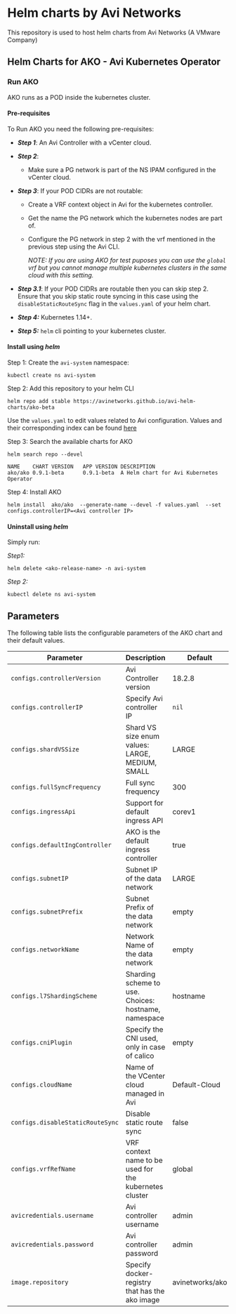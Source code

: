 # Helm charts by Avi Networks

This repository is used to host helm charts from Avi Networks (A VMware Company)

## Helm Charts for AKO - Avi Kubernetes Operator


### Run AKO

AKO runs as a POD inside the kubernetes cluster.

#### Pre-requisites

To Run AKO you need the following pre-requisites:
 - ***Step 1***: An Avi Controller with a vCenter cloud.

 - ***Step 2***: 
     - Make sure a PG network is part of the NS IPAM configured in the vCenter cloud.

 - ***Step 3***: If your POD CIDRs are not routable:
    - Create a VRF context object in Avi for the kubernetes controller.
    - Get the name the PG network which the kubernetes nodes are part of. 
    - Configure the PG network in step 2 with the vrf mentioned in the previous step using the Avi CLI.
    
      *NOTE: If you are using AKO for test puposes you can use the `global` vrf but you cannot manage multiple kubernetes clusters in the same cloud with this setting.*

 - ***Step 3.1***: If your POD CIDRs are routable then you can skip step 2. Ensure that you skip static route syncing in this case using the `disableStaticRouteSync` flag in the `values.yaml` of your helm chart.
 - ***Step 4:*** Kubernetes 1.14+.
 - ***Step 5:*** `helm` cli pointing to your kubernetes cluster.

#### Install using *helm*

  Step 1: Create the `avi-system` namespace:

    kubectl create ns avi-system


  Step 2: Add this repository to your helm CLI
    
    helm repo add stable https://avinetworks.github.io/avi-helm-charts/ako-beta

Use the `values.yaml` to edit values related to Avi configuration. Values and their corresponding index can be found [here](#parameters) 

  Step 3: Search the available charts for AKO

    helm search repo --devel
    
    NAME   	CHART VERSION	APP VERSION	DESCRIPTION
    ako/ako	0.9.1-beta   	0.9.1-beta 	A Helm chart for Avi Kubernetes Operator

 Step 4: Install AKO

    helm install  ako/ako  --generate-name --devel -f values.yaml  --set configs.controllerIP=<Avi controller IP>
    
#### Uninstall using *helm*

Simply run:


*Step1:*

    helm delete <ako-release-name> -n avi-system
 
*Step 2:* 

    kubectl delete ns avi-system

## Parameters


The following table lists the configurable parameters of the AKO chart and their default values.

| **Parameter**                                   | **Description**                                         | **Default**                                                           |
|---------------------------------------------|-----------------------------------------------------|-------------------------------------------------------------------|
| `configs.controllerVersion`                      | Avi Controller version                       | 18.2.8                                                            |
| `configs.controllerIP`                         | Specify Avi controller IP    | `nil`      |
| `configs.shardVSSize`                   | Shard VS size enum values: LARGE, MEDIUM, SMALL     | LARGE      |
| `configs.fullSyncFrequency`                       | Full sync frequency       | 300                                                            
| `configs.ingressApi`                      | Support for default ingress API                      | corev1                                                           |
| `configs.defaultIngController`                         | AKO is the default ingress controller   | true      |               |
| `configs.subnetIP`                   | Subnet IP of the data network     | LARGE      | |
| `configs.subnetPrefix`                       | Subnet Prefix of the data network       | empty |                   
| `configs.networkName`                         | Network Name of the data network    | empty      |
| `configs.l7ShardingScheme`                   | Sharding scheme to use. Choices: hostname, namespace     | hostname      |
| `configs.cniPlugin`                       | Specify the CNI used, only in case of calico      | empty                                                            |
| `configs.cloudName`                            | Name of the VCenter cloud managed in Avi                              | Default-Cloud                                                       |
| `configs.disableStaticRouteSync`                          | Disable static route sync                                  | false                                                 |
| `configs.vrfRefName`                          | VRF context name to be used for the kubernetes cluster                                  | global                                                 |
| `avicredentials.username`                                 | Avi controller username                                  | admin                                                      |
| `avicredentials.password`                          | Avi controller password                          | admin                                                    |
| `image.repository`                         | Specify docker-registry that has the ako image    | avinetworks/ako     |


